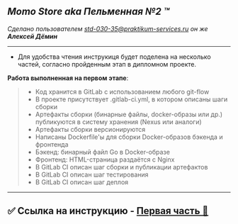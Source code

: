 ##  *Momo Store aka Пельменная №2 &trade;*
*Сделано пользователем *std-030-35@praktikum-services.ru* он же **Алексей Дёмин***

---

- Для удобства чтения инструкиця будет поделена на несколько частей, согласно пройденным этап в дипломном проекте.  

**Работа выполненная на первом этапе**:
>
> * Код хранится в GitLab с использованием любого git-flow  
> * В проекте присутствует .gitlab-ci.yml, в котором описаны шаги сборки
> * Артефакты сборки (бинарные файлы, docker-образы или др.) публикуются в систему хранения (Nexus или аналоги)
> * Артефакты сборки версионируются
> * Написаны Dockerfile'ы для сборки Docker-образов бэкенда и фронтенда
> * Бэкенд: бинарный файл Go в Docker-образе
> * Фронтенд: HTML-страница раздаётся с Nginx
> * В GitLab CI описан шаг сборки и публикации артефактов
> * В GitLab CI описан шаг тестирования
> * В GitLab CI описан шаг деплоя

---
✅ Ссылка на инструкцию -  [Первая часть 🚀 ](./Readme/README-Stage-1.md)
---